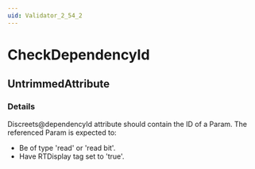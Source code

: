 ```yaml
---
uid: Validator_2_54_2
---
```


# CheckDependencyId

## UntrimmedAttribute

<!-- Description, Properties, ... sections are auto-generated. -->
<!-- REPLACE ME AUTO-GENERATION -->

### Details

Discreets@dependencyId attribute should contain the ID of a Param.
The referenced Param is expected to:
- Be of type 'read' or 'read bit'.
- Have RTDisplay tag set to 'true'.

<!-- Uncomment to add example code -->
<!--### Example code-->
